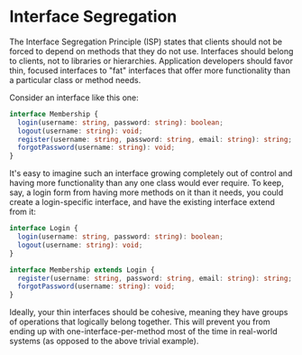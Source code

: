 # Interface Segregation

The Interface Segregation Principle (ISP) states that clients should not be forced to depend on methods that they do not use. Interfaces should belong to clients, not to libraries or hierarchies. Application developers should favor thin, focused interfaces to "fat" interfaces that offer more functionality than a particular class or method needs.

Consider an interface like this one:

```typescript
interface Membership {
  login(username: string, password: string): boolean;
  logout(username: string): void;
  register(username: string, password: string, email: string): string;
  forgotPassword(username: string): void;
}
```

It's easy to imagine such an interface growing completely out of control and having more functionality than any one class would ever require. To keep, say, a login form from having more methods on it than it needs, you could create a login-specific interface, and have the existing interface extend from it:

```typescript
interface Login {
  login(username: string, password: string): boolean;
  logout(username: string): void;
}

interface Membership extends Login {
  register(username: string, password: string, email: string): string;
  forgotPassword(username: string): void;
}
```

Ideally, your thin interfaces should be cohesive, meaning they have groups of operations that logically belong together. This will prevent you from ending up with one-interface-per-method most of the time in real-world systems (as opposed to the above trivial example).

